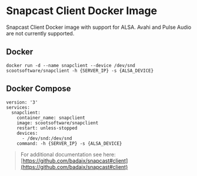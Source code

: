 # Snapcast Client Docker Image

Snapcast Client Docker image with support for ALSA. Avahi and Pulse Audio are not currently supported.

## Docker
    docker run -d --name snapclient --device /dev/snd scootsoftware/snapclient -h {SERVER_IP} -s {ALSA_DEVICE}

## Docker Compose

    version: '3'
    services:
      snapclient:
        container_name: snapclient
        image: scootsoftware/snapclient
        restart: unless-stopped
        devices:
          - /dev/snd:/dev/snd
        command: -h {SERVER_IP} -s {ALSA_DEVICE}
          
> For additional documentation see here: [https://github.com/badaix/snapcast#client](https://github.com/badaix/snapcast#client)
